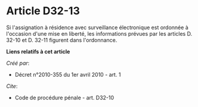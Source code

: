 # Article D32-13

Si l'assignation à résidence avec surveillance électronique est ordonnée à l'occasion d'une mise en liberté, les informations
prévues par les articles D. 32-10 et D. 32-11 figurent dans l'ordonnance.

**Liens relatifs à cet article**

_Créé par_:

  - Décret n°2010-355 du 1er avril 2010 - art. 1

_Cite_:

  - Code de procédure pénale - art. D32-10
